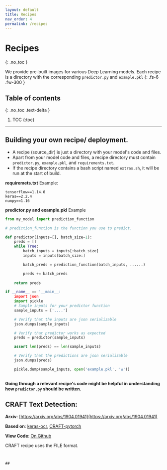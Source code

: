 ```yaml
---
layout: default
title: Recipes
nav_order: 4
permalink: /recipes
---
```


# Recipes
{: .no_toc }

We provide pre-built images for various Deep Learning models. Each recipe is a directory with the corresponding `predictor.py` and `example.pkl` 
{: .fs-6 .fw-300 }

## Table of contents
{: .no_toc .text-delta }

1. TOC
{:toc}

---

## Building your own recipe/ deployment.
- A recipe (source_dir) is just a directory with your model's code and files.
- Apart from your model code and files, a recipe directory must contain `predictor.py`, `example.pkl`, and `requirements.txt`.
- If the recipe directory contains a bash script named `extras.sh`, it will be run at the start of build.

**requiremets.txt**
Example:
```
tensorflow==1.14.0
keras==2.2.4
numpy==1.16
```

**predictor.py and example.pkl**
Example
```python
from my_model import prediction_function

# prediction_function is the function you use to predict.

def predictor(inputs=[], batch_size=1):
    preds = []
    while True:
        batch_inputs = inputs[:batch_size]
        inputs = inputs[batch_size:]

        batch_preds = prediction_function(batch_inputs, ......)

        preds += batch_preds
    
    return preds

if __name__ == '__main__:
    import json
    import pickle
    # Sample inputs for your predictor function
    sample_inputs = ['....']

    # Verify that the inputs are json serializable
    json.dumps(sample_inputs)

    # Verify that predictor works as expected
    preds = predictor(sample_inputs)

    assert len(preds) == len(sample_inputs)

    # Verify that the predictions are json serializable
    json.dumps(preds)

    pickle.dump(sample_inputs, open('example.pkl', 'w'))
    
```

**Going through a relevant recipe's code might be helpful in understanding how `predictor.py` should be written.**


## CRAFT Text Detection:

**Arxiv**: [https://arxiv.org/abs/1904.01941](https://arxiv.org/abs/1904.01941)

**Based on**: [keras-ocr](https://github.com/faustomorales/keras-ocr/), [CRAFT-pytorch](https://github.com/clovaai/CRAFT-pytorch)

**View Code**: [On Github](https://github.com/notAI-tech/fastDeploy/tree/prototype/recipes/craft_text_detection)

CRAFT recipe uses the FILE format.

```


## 